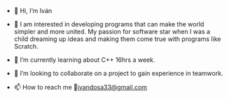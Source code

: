 - 👋 Hi, I’m Iván
- 👀 I am interested in developing programs that can make the world simpler and more united.  My passion for software star when I was a child dreaming up ideas and making them come true with programs like Scratch. 
- 🌱 I’m currently learning about C++ 16hrs a week.
- 💞️ I’m looking to collaborate on a project to gain experience in teamwork.

- 📫 How to reach me 👀ivandosa33@gmail.com

<!---
AIVICODE/AIVICODE is a ✨ special ✨ repository because its `README.md` (this file) appears on your GitHub profile.
You can click the Preview link to take a look at your changes.
--->
